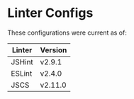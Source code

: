 Linter Configs
==============

These configurations were current as of:

| Linter | Version   |
| ------ | --------- |
| JSHint | v2.9.1    |
| ESLint | v2.4.0    |
| JSCS   | v2.11.0   |
